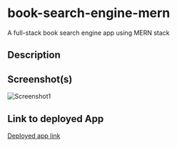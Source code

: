 # book-search-engine-mern

A full-stack book search engine app using MERN stack

## Description

## Screenshot(s)

![Screenshot1]("google.com/")

## Link to deployed App

[Deployed app link]("google.com/")
